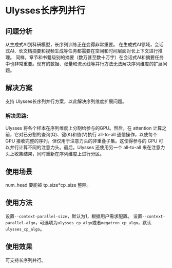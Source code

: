 # Ulysses长序列并行

## 问题分析

从生成式AI到科研模型，长序列训练正在变得非常重要。 在生成式AI领域，会话式AI、长文档摘要和视频生成等任务都需要在空间和时间层面对长上下文进行推理。 同样，章节和书籍级别的摘要（数万甚至数十万字）在会话式AI和摘要任务中也非常重要。现有的数据、张量和流水线等并行方法无法解决序列维度的扩展问题。

## 解决方案

支持 Ulysses长序列并行方案，以此解决序列维度扩展问题。

### 解决思路:

Ulysses 将各个样本在序列维度上分割给参与的GPU。然后，在 attention 计算之前，它对已分割的查询(Q)、键(K)和值(V)执行 all-to-all 通信操作，以使每个 GPU 接收完整的序列，但仅用于注意力头的非重叠子集。这使得参与的 GPU 可以并行计算不同的注意力头。最后，Ulysses 还使用另一个 all-to-all 来在注意力头上收集结果，同时重新在序列维度上进行分区。

## 使用场景

num_head 要能被 tp_size*cp_size 整除。

## 使用方法

设置`--context-parallel-size`，默认为1，根据用户需求配置。
设置`--context-parallel-algo`，可选项为`ulysses_cp_algo`或者`megatron_cp_algo`，默认`ulysses_cp_algo`。

## 使用效果

可支持长序列并行。

